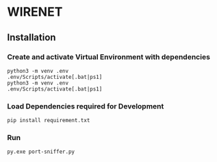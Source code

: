 # WIRENET

## Installation

### Create and activate Virtual Environment with dependencies

```python3
python3 -m venv .env
.env/Scripts/activate[.bat|ps1]
python3 -m venv .env
.env/Scripts/activate[.bat|ps1]
```

### Load Dependencies required for Development

```python3
pip install requirement.txt
```

### Run
```
py.exe port-sniffer.py
```